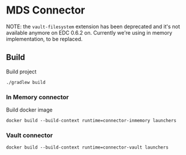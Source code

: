 # MDS Connector

NOTE: the `vault-filesystem` extension has been deprecated and it's not available anymore on EDC 0.6.2 on. Currently we're
using in memory implementation, to be replaced. 

## Build

Build project
```
./gradlew build
```

### In Memory connector

Build docker image
```
docker build --build-context runtime=connector-inmemory launchers
```

### Vault connector
```
docker build --build-context runtime=connector-vault launchers
```

